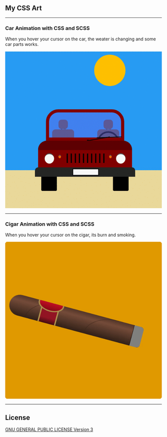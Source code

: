 ## My CSS Art

---
### Car Animation with CSS and SCSS
When you hover your cursor on the car, the weater is changing and some car parts works.

![Car Animation](car.gif)

---
### Cigar Animation with CSS and SCSS
When you hover your cursor on the cigar, its burn and smoking.

![Cigar Animation](cigar.gif)

---

## License
[GNU GENERAL PUBLIC LICENSE Version 3](LICENSE)

